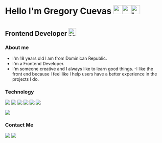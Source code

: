 <h1>Hello I'm Gregory Cuevas <img width="29"src="https://img.icons8.com/fluency/48/000000/programming.png" alt="programming"/><img width="29"  src="https://img.icons8.com/3d-fluency/94/positive-dynamic.png" alt="positive-dynamic"/><img width="29"  src="https://img.icons8.com/3d-fluency/94/hard-working.png" alt="hard-working"/><h1/>
<h2>Frontend Developer <img width="25"  src="https://img.icons8.com/fluency/48/microsoft-paint.png" alt="Microsoft-paint"/></h2>
<h3>About me</h3> 
  
- I'm 18 years old I am from Dominican Republic.
- I'm a Frontend Developer.
- I'm someone creative and I always like to learn good things.
-I like the front end because I feel like I help users have a better experience in the projects I do.

<h3>Technology</h3>
 <div>
<img src="https://img.shields.io/badge/-HTML5-333333?logo=HTML5"><img/>
<img src="https://img.shields.io/badge/CSS-333333?style=flat&logo=CSS3&logoColor=blue"><img/>
<img src="https://img.shields.io/badge/Javascript-gray?logo=javascript"><img/>
<img src="https://img.shields.io/badge/React-gray?logo=React"><img/>
<img src="https://img.shields.io/badge/NPM-gray?logo=NPM"><img/>
<img src="https://img.shields.io/badge/GIT-gray?logo=GIT"><img/>

   <img src="https://img.shields.io/badge/Bootstrap-gray?logo=Bootstrap"><img/>
</div>
<h3>Contact Me</h3>
<div>
 <a href="https://www.linkedin.com/in/gregory-cuevas/"><img src="https://img.shields.io/badge/linkedin-0A66C2?style=for-the-badge&logo=linkedin&logoColor=white"><img/><a/>
  <a href="gregoryjunior2101@gmail.com"><img src="https://img.shields.io/badge/Gmail-gray?style=for-the-badge&logo=gmail&logoColor=red"><a/>
</div>
